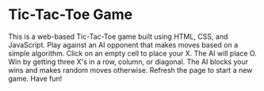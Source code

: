 # Tic-Tac-Toe Game
This is a web-based Tic-Tac-Toe game built using HTML, CSS, and JavaScript. Play against an AI opponent that makes moves based on a simple algorithm. Click on an empty cell to place your X. The AI will place O. Win by getting three X's in a row, column, or diagonal. The AI blocks your wins and makes random moves otherwise. Refresh the page to start a new game. Have fun!